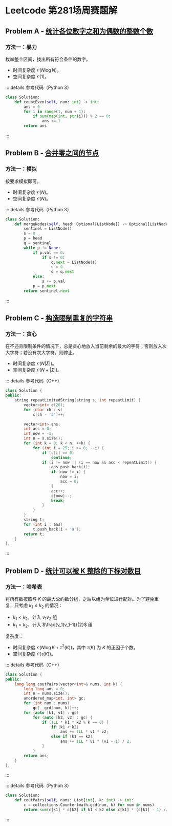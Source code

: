 # Leetcode 第281场周赛题解

## Problem A - [统计各位数字之和为偶数的整数个数](https://leetcode-cn.com/problems/count-integers-with-even-digit-sum/)

### 方法一：暴力

枚举整个区间，找出所有符合条件的数字。

- 时间复杂度 $\mathcal{O}(N\log N)$。
- 空间复杂度 $\mathcal{O}(1)$。

::: details 参考代码（Python 3）

```python
class Solution:
    def countEven(self, num: int) -> int:
        ans = 0
        for i in range(1, num + 1):
            if sum(map(int, str(i))) % 2 == 0:
                ans += 1
        return ans
```

:::

## Problem B - [合并零之间的节点](https://leetcode-cn.com/problems/merge-nodes-in-between-zeros/)

### 方法一：模拟

按要求模拟即可。

- 时间复杂度 $\mathcal{O}(N)$。
- 空间复杂度 $\mathcal{O}(N)$。

::: details 参考代码（Python 3）

```python
class Solution:
    def mergeNodes(self, head: Optional[ListNode]) -> Optional[ListNode]:
        sentinel = ListNode()
        s = 0
        p = head
        q = sentinel
        while p != None:
            if p.val == 0:
                if s != 0:
                    q.next = ListNode(s)
                    s = 0
                    q = q.next
            else:
                s += p.val
            p = p.next
        return sentinel.next
```

:::

## Problem C - [构造限制重复的字符串](https://leetcode-cn.com/problems/construct-string-with-repeat-limit/)

### 方法一：贪心

在不违背限制条件的情况下，总是贪心地放入当前剩余的最大的字符；否则放入次大字符；若没有次大字符，则停止。

- 时间复杂度 $\mathcal{O}(N|\Sigma|)$。
- 空间复杂度 $\mathcal{O}(N+|\Sigma|)$。

::: details 参考代码（C++）

```cpp
class Solution {
public:
    string repeatLimitedString(string s, int repeatLimit) {
        vector<int> c(26);
        for (char ch : s)
            c[ch - 'a']++;
        
        vector<int> ans;
        int acc = 0;
        int now = -1;
        int n = s.size();
        for (int k = 0; k < n; ++k) {
            for (int i = 25; i >= 0; --i) {
                if (c[i] == 0)
                    continue;
                if (i != now || (i == now && acc < repeatLimit)) {
                    ans.push_back(i);
                    if (now != i) {
                        now = i;
                        acc = 0;
                    }
                    acc++;
                    c[now]--;
                    break;
                }
            }
        }
        string t;
        for (int i : ans)
            t.push_back(i + 'a');
        return t;
    }
};
```

:::

## Problem D - [统计可以被 K 整除的下标对数目](https://leetcode-cn.com/problems/count-array-pairs-divisible-by-k/)

### 方法一：哈希表

将所有数按照与 $K$ 的最大公约数分组，之后以组为单位进行配对。为了避免重复，只考虑 $k_1\le k_2$ 的情况：

- $k_1<k_2$，计入 $v_1v_2$ 组
- $k_1=k_2$，计入 $\frac{v_1(v_1-1)}{2}$ 组

复杂度：

- 时间复杂度 $\mathcal{O}(N\log K+\tau^2(K))$，其中 $\tau(K)$ 为 $K$ 的正因子个数。
- 空间复杂度 $\mathcal{O}(\tau(K))$。

::: details 参考代码（C++）

```cpp
class Solution {
public:
    long long coutPairs(vector<int>& nums, int k) {
        long long ans = 0;
        int n = nums.size();
        unordered_map<int, int> gc;
        for (int num : nums)
            gc[__gcd(num, k)]++;
        for (auto [k1, v1] : gc)
            for (auto [k2, v2] : gc) {
                if (1LL * k1 * k2 % k == 0) {
                    if (k1 < k2)
                        ans += 1LL * v1 * v2;
                    else if (k1 == k2)
                        ans += 1LL * v1 * (v1 - 1) / 2;
                }
            }
        return ans;
    }
};
```

:::

::: details 参考代码（Python 3）

```python
class Solution:
    def coutPairs(self, nums: List[int], k: int) -> int:
        c = collections.Counter(math.gcd(num, k) for num in nums)
        return sum(c[k1] * c[k2] if k1 < k2 else c[k1] * (c[k1] - 1) // 2 if k1 == k2 else 0 for k1 in c for k2 in c if k1 * k2  % k == 0)
```

:::

<Utterances />
